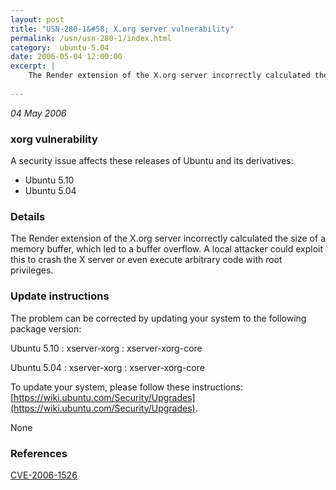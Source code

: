 ```yaml
---
layout: post
title: "USN-280-1&#58; X.org server vulnerability"
permalink: /usn/usn-280-1/index.html
category:  ubuntu-5.04
date: 2006-05-04 12:00:00
excerpt: |
    The Render extension of the X.org server incorrectly calculated the size of a memory buffer, which led to a buffer overflow. A local attacker could exploit this to crash the X server or even execute arbitrary code with root privileges.
    
--- 
```

 
 

*04 May 2006*

### xorg vulnerability

A security issue affects these releases of Ubuntu and its derivatives:

* Ubuntu 5.10
* Ubuntu 5.04

### Details

The Render extension of the X.org server incorrectly calculated the size of a memory buffer, which led to a buffer overflow. A local attacker could exploit this to crash the X server or even execute arbitrary code with root privileges.

### Update instructions

The problem can be corrected by updating your system to the following package version:

Ubuntu 5.10
 : xserver-xorg 
 : xserver-xorg-core 

Ubuntu 5.04
 : xserver-xorg 
 : xserver-xorg-core 

To update your system, please follow these instructions: [https://wiki.ubuntu.com/Security/Upgrades](https://wiki.ubuntu.com/Security/Upgrades).

None

### References

 
 [CVE-2006-1526](http://people.ubuntu.com/~ubuntu-security/cve/CVE-2006-1526)
 

